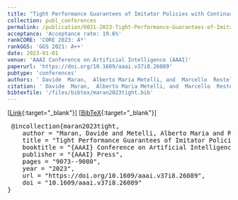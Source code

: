 ```yaml
---
title: "Tight Performance Guarantees of Imitator Policies with Continuous Actions"
collection: publ_conferences
permalink: /publication/0021-2023-Tight-Performance-Guarantees-of-Imitator-Policies-with-Continuous-Actions
acceptance: 'Acceptance rate: 19.6%'
rankCORE: 'CORE 2023: A*'
rankGGS: 'GGS 2021: A++'
date: 2023-01-01
venue: 'AAAI Conference on Artificial Intelligence (AAAI)'
paperurl: 'https://doi.org/10.1609/aaai.v37i8.26089'
pubtype: 'conferences'
authors: ' Davide  Maran,  Alberto Maria Metelli, and  Marcello  Restelli'
citation: ' Davide  Maran,  Alberto Maria Metelli, and  Marcello  Restelli&quot;Tight Performance Guarantees of Imitator Policies with Continuous Actions.&quot; AAAI Conference on Artificial Intelligence (AAAI), 2023'
bibtexfile: '/files/bibtex/maran2023tight.bib'
---
```

 [[Link](https://doi.org/10.1609/aaai.v37i8.26089){:target="_blank"}] [[BibTeX](/files/bibtex/maran2023tight.bib){:target="_blank"}] 
<pre> @incollection{maran2023tight,
    author = "Maran, Davide and Metelli, Alberto Maria and Restelli, Marcello",
    title = "Tight Performance Guarantees of Imitator Policies with Continuous Actions",
    booktitle = "{AAAI} Conference on Artificial Intelligence ({AAAI})",
    publisher = "{AAAI} Press",
    pages = "9073--9080",
    year = "2023",
    url = "https://doi.org/10.1609/aaai.v37i8.26089",
    doi = "10.1609/aaai.v37i8.26089"
} </pre>
